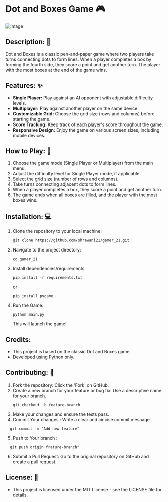 

# Dot and Boxes Game  🎮

![image](https://github.com/TonyStark-47/gamer_21/assets/73957207/a790f078-a87d-4e17-877c-f1d630de9a68)

## Description: 📜
Dot and Boxes is a classic pen-and-paper game where two players take turns connecting dots to form lines. When a player completes a box by forming the fourth side, they score a point and get another turn. The player with the most boxes at the end of the game wins.

## Features: ✨
- **Single Player:** Play against an AI opponent with adjustable difficulty levels.
- **Multiplayer:** Play against another player on the same device.
- **Customizable Grid:** Choose the grid size (rows and columns) before starting the game.
- **Score Tracking:** Keep track of each player's score throughout the game.
- **Responsive Design:** Enjoy the game on various screen sizes, including mobile devices.

## How to Play: 🎲
1. Choose the game mode (Single Player or Multiplayer) from the main menu.
2. Adjust the difficulty level for Single Player mode, if applicable.
3. Select the grid size (number of rows and columns).
4. Take turns connecting adjacent dots to form lines.
5. When a player completes a box, they score a point and get another turn.
6. The game ends when all boxes are filled, and the player with the most boxes wins.

## Installation: 💻

1. Clone the repository to your local machine:
   ```
   git clone https://github.com/shrawani21/gamer_21.git
   ```
2. Navigate to the project directory:
   ```
   cd gamer_21
   ```
3. Install dependencies/requirements:
   ```
   pip install -r requirements.txt
   ```
   or
   ```
   pip install pygame
   ```
4. Run the Game:
   ```
   python main.py
   ```
   This will launch the game!

## Credits:
- This project is based on the classic Dot and Boxes game.
- Developed using Python only.

## Contributing: 🤝
1. Fork the repository: Click the 'Fork' on GitHub.
2. Create a new branch for your feature or bug fix: Use a descriptive name for your branch.
   ```
   git checkout -b feature-branch
   ```
3. Make your changes and ensure the tests pass.
4. Commit Your changes : Write a clear and cincise commit mesaage.
 ```
   git commit -m "Add new feature"
   ```
5. Push to Your branch :
 ```
   git push origin frature-branch"
   ```
6. Submit a Pull Request: Go to the original repository on GitHub and create a pull request.

## License: 📄
- This project is licensed under the MIT License - see the LICENSE file for details.

